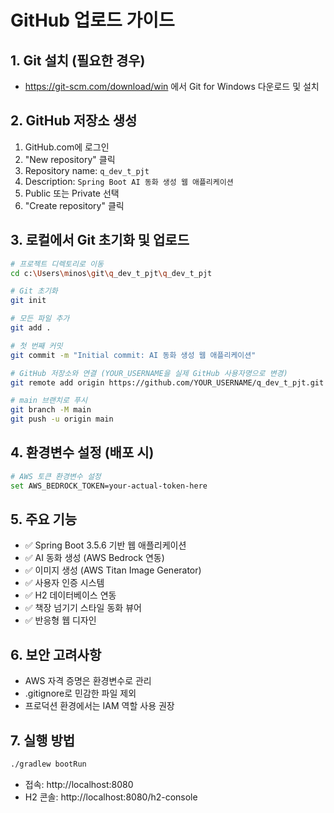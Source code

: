 # GitHub 업로드 가이드

## 1. Git 설치 (필요한 경우)
- https://git-scm.com/download/win 에서 Git for Windows 다운로드 및 설치

## 2. GitHub 저장소 생성
1. GitHub.com에 로그인
2. "New repository" 클릭
3. Repository name: `q_dev_t_pjt`
4. Description: `Spring Boot AI 동화 생성 웹 애플리케이션`
5. Public 또는 Private 선택
6. "Create repository" 클릭

## 3. 로컬에서 Git 초기화 및 업로드
```bash
# 프로젝트 디렉토리로 이동
cd c:\Users\minos\git\q_dev_t_pjt\q_dev_t_pjt

# Git 초기화
git init

# 모든 파일 추가
git add .

# 첫 번째 커밋
git commit -m "Initial commit: AI 동화 생성 웹 애플리케이션"

# GitHub 저장소와 연결 (YOUR_USERNAME을 실제 GitHub 사용자명으로 변경)
git remote add origin https://github.com/YOUR_USERNAME/q_dev_t_pjt.git

# main 브랜치로 푸시
git branch -M main
git push -u origin main
```

## 4. 환경변수 설정 (배포 시)
```bash
# AWS 토큰 환경변수 설정
set AWS_BEDROCK_TOKEN=your-actual-token-here
```

## 5. 주요 기능
- ✅ Spring Boot 3.5.6 기반 웹 애플리케이션
- ✅ AI 동화 생성 (AWS Bedrock 연동)
- ✅ 이미지 생성 (AWS Titan Image Generator)
- ✅ 사용자 인증 시스템
- ✅ H2 데이터베이스 연동
- ✅ 책장 넘기기 스타일 동화 뷰어
- ✅ 반응형 웹 디자인

## 6. 보안 고려사항
- AWS 자격 증명은 환경변수로 관리
- .gitignore로 민감한 파일 제외
- 프로덕션 환경에서는 IAM 역할 사용 권장

## 7. 실행 방법
```bash
./gradlew bootRun
```
- 접속: http://localhost:8080
- H2 콘솔: http://localhost:8080/h2-console